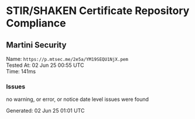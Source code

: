 # STIR/SHAKEN Certificate Repository Compliance

## Martini Security

Name: `https://p.mtsec.me/2e5a/YM19SEQU1NjX.pem`\
Tested At: 02 Jun 25 00:55 UTC\
Time: 141ms

### Issues

no warning, or error, or notice date level issues were found

Generated: 02 Jun 25 01:01 UTC